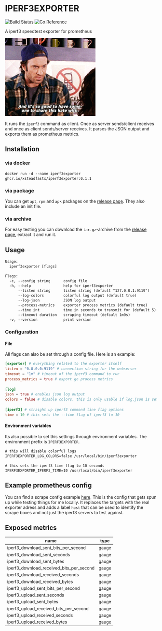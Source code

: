 # IPERF3EXPORTER

[![Build Status](https://ci.xsfx.dev/api/badges/xsteadfastx/iperf3exporter/status.svg)](https://ci.xsfx.dev/xsteadfastx/iperf3exporter?ref=refs/heads/main)
[![Go Reference](https://pkg.go.dev/badge/go.xsfx.dev/iperf3exporter.svg)](https://pkg.go.dev/go.xsfx.dev/iperf3exporter)

A iperf3 speedtest exporter for prometheus

![readme](./README.gif)

It runs the `iperf3` command as client. Once as server sends/client receives and once as client sends/server receives. It parses the JSON output and exports them as prometheus metrics.

## Installation

### via docker

```shell
docker run -d --name iperf3exporter ghcr.io/xsteadfastx/iperf3exporter:0.1.1
```

### via package

You can get `apt`, `rpm` and `apk` packages on the [release page](https://github.com/xsteadfastx/iperf3exporter/releases). They also include an init file.

### via archive

For easy testing you can download the `tar.gz`-archive from the [release page](https://github.com/xsteadfastx/iperf3exporter/releases), extract it and run it.

## Usage

```shell
Usage:
  iperf3exporter [flags]

Flags:
  -c, --config string      config file
  -h, --help               help for iperf3exporter
      --listen string      listen string (default "127.0.0.1:9119")
      --log-colors         colorful log output (default true)
      --log-json           JSON log output
      --process-metrics    exporter process metrics (default true)
      --time int           time in seconds to transmit for (default 5)
      --timeout duration   scraping timeout (default 1m0s)
  -v, --version            print version
```

### Configuration

#### File

All flags can also be set through a config file. Here is an example:

```toml
[exporter] # everything related to the exporter itself
listen = "0.0.0.0:9119" # connection string for the webserver
timeout = "1m" # timeout of the iperf3 command to run
process_metrics = true # export go process metrics

[log]
json = true # enables json log output
colors = false # disable colors. this is only usable if log.json is set to false

[iperf3] # straight up iperf3 command line flag options
time = 10 # this sets the --time flag of iperf3 to 10
```

#### Environment variables

Its also possible to set this settings through environment variables. The environment prefix is `IPERF3EXPORTER`.

```shell
# this will disable colorful logs
IPERF3EXPORTER_LOG_COLORS=false /usr/local/bin/iperf3exporter

# this sets the iperf3 time flag to 10 seconds
IPERF3EXPORTER_IPERF3_TIME=10 /usr/local/bin/iperf3exporter
```

## Example prometheus config

You can find a scrape config example [here](./test/prometheus.yml). This is the config that gets spun up while testing things for me locally. It replaces the targets with the real exporter adress and adds a label `host` that can be used to identify the scrape boxes and not just the iperf3 servers to test against.

## Exposed metrics

| name                                     | type  |
| ---------------------------------------- | ----- |
| iperf3_download_sent_bits_per_second     | gauge |
| iperf3_download_sent_seconds             | gauge |
| iperf3_download_sent_bytes               | gauge |
| iperf3_download_received_bits_per_second | gauge |
| iperf3_download_received_seconds         | gauge |
| iperf3_download_received_bytes           | gauge |
| iperf3_upload_sent_bits_per_second       | gauge |
| iperf3_upload_sent_seconds               | gauge |
| iperf3_upload_sent_bytes                 | gauge |
| iperf3_upload_received_bits_per_second   | gauge |
| iperf3_upload_received_seconds           | gauge |
| iperf3_upload_received_bytes             | gauge |

